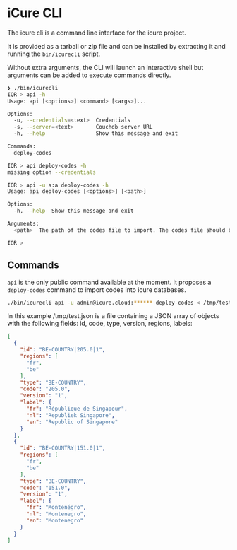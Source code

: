 # iCure CLI

The icure cli is a command line interface for the icure project.

It is provided as a tarball or zip file and can be installed by extracting it and running the `bin/icurecli` script.

Without extra arguments, the CLI will launch an interactive shell but arguments can be added to execute commands directly.

```bash
❯ ./bin/icurecli
IQR > api -h
Usage: api [<options>] <command> [<args>]...

Options:
  -u, --credentials=<text>  Credentials
  -s, --server=<text>       Couchdb server URL
  -h, --help                Show this message and exit

Commands:
  deploy-codes

IQR > api deploy-codes -h
missing option --credentials

IQR > api -u a:a deploy-codes -h
Usage: api deploy-codes [<options>] [<path>]

Options:
  -h, --help  Show this message and exit

Arguments:
  <path>  The path of the codes file to import. The codes file should be a JSON file with an array of objects with the following fields: id, code, type, version, regions, labels.

IQR > 
```

## Commands

`api` is the only public command available at the moment. It proposes a `deploy-codes` command to import codes into icure databases.

```bash
./bin/icurecli api -u admin@icure.cloud:****** deploy-codes < /tmp/test.json
```

In this example /tmp/test.json is a file containing a JSON array of objects with the following fields: id, code, type, version, regions, labels:

```json
[
  {
    "id": "BE-COUNTRY|205.0|1",
    "regions": [
      "fr",
      "be"
    ],
    "type": "BE-COUNTRY",
    "code": "205.0",
    "version": "1",
    "label": {
      "fr": "République de Singapour",
      "nl": "Republiek Singapore",
      "en": "Republic of Singapore"
    }
  },
  {
    "id": "BE-COUNTRY|151.0|1",
    "regions": [
      "fr",
      "be"
    ],
    "type": "BE-COUNTRY",
    "code": "151.0",
    "version": "1",
    "label": {
      "fr": "Monténégro",
      "nl": "Montenegro",
      "en": "Montenegro"
    }
  }
]
```




